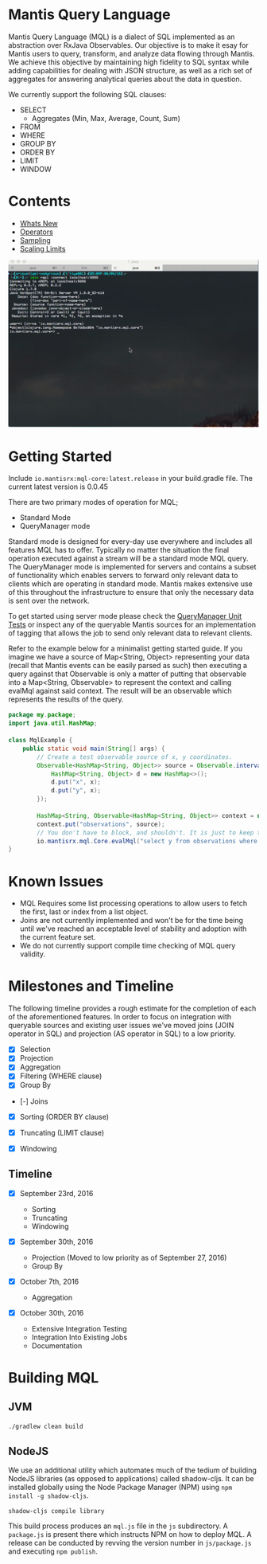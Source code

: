 # Mantis Query Language
Mantis Query Language (MQL) is a dialect of SQL implemented as an abstraction over RxJava Observables. Our objective is to make it esay for Mantis users to query, transform, and analyze data flowing through Mantis. We achieve this objective by maintaining high fidelity to SQL syntax while adding capabilities for dealing with JSON structure, as well as a rich set of aggregates for answering analytical queries about the data in question.

We currently support the following SQL clauses:
- SELECT
  - Aggregates (Min, Max, Average, Count, Sum)
- FROM
- WHERE
- GROUP BY
- ORDER BY
- LIMIT
- WINDOW

# Contents
* [Whats New](docs/whatsnew.md)
* [Operators](docs/operators.md)
* [Sampling](docs/sampling.md)
* [Scaling Limits](docs/aggregation-scaling-limits.md)

![Mantis Query Language Preview](docs/demo.gif "MQL Demo")

# Getting Started
Include `io.mantisrx:mql-core:latest.release` in your build.gradle file. The current latest version is 0.0.45

There are two primary modes of operation for MQL;

* Standard Mode
* QueryManager mode

Standard mode is designed for every-day use everywhere and includes all features MQL has to offer. Typically no matter the situation the final operation executed against a stream will be a standard mode MQL query. The QueryManager mode is implemented for servers and contains a subset of functionality which enables servers to forward only relevant data to clients which are operating in standard mode. Mantis makes extensive use of this throughout the infrastructure to ensure that only the necessary data is sent over the network.

To get started using server mode please check the [QueryManager Unit Tests](src/test/java/io/mantisrx/mql/QueryManagerTest.java) or inspect any of the queryable Mantis sources for an implementation of tagging that allows the job to send only relevant data to relevant clients.

Refer to the example below for a minimalist getting started guide. If you imagine we have a source of Map<String, Object> representing your data (recall that Mantis events can be easily parsed as such) then executing a query against that Observable is only a matter of putting that observable into a Map<String, Observable> to represent the context and calling evalMql against said context. The result will
be an observable which represents the results of the query.

```java
package my.package;
import java.util.HashMap;

class MqlExample {
    public static void main(String[] args) {
        // Create a test observable source of x, y coordinates.
        Observable<HashMap<String, Object>> source = Observable.interval(100, TimeUnit.MILLISECONDS).map(x -> {
            HashMap<String, Object> d = new HashMap<>();
            d.put("x", x);
            d.put("y", x);
        });

        HashMap<String, Observable<HashMap<String, Object>> context = new HashMap<>();
        context.put("observations", source);
        // You don't have to block, and shouldn't. It is just to keep the example running.
        io.mantisrx.mql.Core.evalMql("select y from observations where x > 50 OR y == 10", context).toBlocking().forEach(System.out::println);
}

```

# Known Issues
* MQL Requires some list processing operations to allow users to fetch the first, last or index from a list object.
* Joins are not currently implemented and won't be for the time being until we've reached an acceptable level of stability and adoption with the current feature set.
* We do not currently support compile time checking of MQL query validity.

# Milestones and Timeline

The following timeline provides a rough estimate for the completion of each of the aforementioned features. In order to focus on integration with queryable sources and existing user issues we've moved joins (JOIN operator in SQL) and projection (AS operator in SQL) to a low priority.

- [x] Selection
- [x] Projection
- [x] Aggregation
- [x] Filtering (WHERE clause)
- [x] Group By
- [-] Joins
- [x] Sorting (ORDER BY clause)
- [x] Truncating (LIMIT clause)
- [x] Windowing


## Timeline

- [x] September 23rd, 2016
  - Sorting
  - Truncating
  - Windowing

- [x] September 30th, 2016
  - Projection (Moved to low priority as of September 27, 2016)
  - Group By

- [x] October 7th, 2016
  - Aggregation

- [x] October 30th, 2016
  - Extensive Integration Testing
  - Integration Into Existing Jobs
  - Documentation

# Building MQL

## JVM
```bash
./gradlew clean build
```

## NodeJS
We use an additional utility which automates much of the tedium of building NodeJS libraries (as opposed to applications) called shadow-cljs. It can be installed globally using the Node Package Manager (NPM) using `npm install -g shadow-cljs`.
```
shadow-cljs compile library
```

This build process produces an `mql.js` file in the `js` subdirectory. A `package.js` is present there which instructs NPM on how to deploy MQL. A release can be conducted by revving the version number in `js/package.js` and executing `npm publish`.
